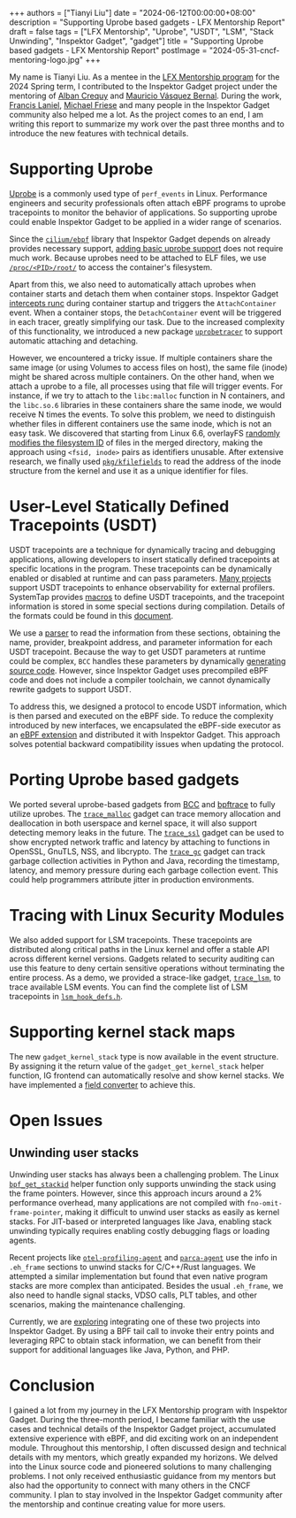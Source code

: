 +++
authors = ["Tianyi Liu"]
date = "2024-06-12T00:00:00+08:00"
description = "Supporting Uprobe based gadgets - LFX Mentorship Report"
draft = false
tags = ["LFX Mentorship", "Uprobe", "USDT", "LSM", "Stack Unwinding", "Inspektor Gadget", "gadget"]
title = "Supporting Uprobe based gadgets - LFX Mentorship Report"
postImage = "2024-05-31-cncf-mentoring-logo.jpg"
+++

My name is Tianyi Liu. As a mentee in the [LFX Mentorship program](https://mentorship.lfx.linuxfoundation.org/project/f016029e-f15f-4ee9-aaf5-5719bee72b59) for the 2024 Spring term, I contributed to the Inspektor Gadget project under the mentoring of [Alban Crequy](https://github.com/alban) and [Mauricio Vásquez Bernal](https://github.com/mauriciovasquezbernal). 
During the work, [Francis Laniel](https://github.com/eiffel-fl), [Michael Friese](https://github.com/flyth) and many people in the Inspektor Gadget community also helped me a lot. 
As the project comes to an end, I am writing this report to summarize my work over the past three months and to introduce the new features with technical details.

# Supporting Uprobe

[Uprobe](https://lwn.net/Articles/499190/) is a commonly used type of `perf_events` in Linux. 
Performance engineers and security professionals often attach eBPF programs to uprobe tracepoints to monitor the behavior of applications.
So supporting uprobe could enable Inspektor Gadget to be applied in a wider range of scenarios.

Since the [`cilium/ebpf`](https://github.com/cilium/ebpf/) library that Inspektor Gadget depends on already provides necessary support, 
[adding basic uprobe support](https://github.com/inspektor-gadget/inspektor-gadget/pull/2580) does not require much work. 
Because uprobes need to be attached to ELF files, we use [`/proc/<PID>/root/`](https://blog.px.dev/container-filesystems/#how-we-use-this-at-pixie) to access the container's filesystem.

Apart from this, we also need to automatically attach uprobes when container starts and detach them when container stops. 
Inspektor Gadget [intercepts runc](https://github.com/inspektor-gadget/inspektor-gadget/blob/main/pkg/runcfanotify/runcfanotify.go) during container startup and triggers the `AttachContainer` event. 
When a container stops, the `DetachContainer` event will be triggered in each tracer, greatly simplifying our task. 
Due to the increased complexity of this functionality, we introduced a new package [`uprobetracer`](https://github.com/inspektor-gadget/inspektor-gadget/pull/2634) to support automatic attaching and detaching.

However, we encountered a tricky issue. 
If multiple containers share the same image (or using Volumes to access files on host), the same file (inode) might be shared across multiple containers. 
On the other hand, when we attach a uprobe to a file, all processes using that file will trigger events. 
For instance, if we try to attach to the `libc:malloc` function in N containers, and the `libc.so.6` libraries in these containers share the same inode, we would receive N times the events. 
To solve this problem, we need to distinguish whether files in different containers use the same inode, which is not an easy task. 
We discovered that starting from Linux 6.6, overlayFS [randomly modifies the filesystem ID](https://git.kernel.org/pub/scm/linux/kernel/git/torvalds/linux.git/commit/?id=b0504bfe1b8acdcfb5ef466581d930835ef3c49e) of files in the merged directory, making the approach using `<fsid, inode>` pairs as identifiers unusable. 
After extensive research, we finally used [`pkg/kfilefields`](https://github.com/inspektor-gadget/inspektor-gadget/pull/2669) to read the address of the inode structure from the kernel and use it as a unique identifier for files.

# User-Level Statically Defined Tracepoints (USDT)

USDT tracepoints are a technique for dynamically tracing and debugging applications, allowing developers to insert statically defined tracepoints at specific locations in the program. 
These tracepoints can be dynamically enabled or disabled at runtime and can pass parameters. 
[Many projects](https://www.brendangregg.com/blog/2016-10-12/linux-bcc-nodejs-usdt.html) support USDT tracepoints to enhance observability for external profilers. 
SystemTap provides [macros](https://github.com/jav/systemtap/blob/master/includes/sys/sdt.h#L253) to define USDT tracepoints, and the tracepoint information is stored in some special sections during compilation.
Details of the formats could be found in this [document](https://sourceware.org/systemtap/wiki/UserSpaceProbeImplementation). 

We use a [parser](https://github.com/inspektor-gadget/inspektor-gadget/pull/2765) to read the information from these sections, obtaining the name, provider, breakpoint address, and parameter information for each USDT tracepoint. 
Because the way to get USDT parameters at runtime could be complex, `BCC` handles these parameters by dynamically [generating source code](https://github.com/iovisor/bcc/commit/4ea4af45c0ef09ce02f93cc8d0947fb20a5faf7e). 
However, since Inspektor Gadget uses precompiled eBPF code and does not include a compiler toolchain, we cannot dynamically rewrite gadgets to support USDT.

To address this, we designed a protocol to encode USDT information, which is then parsed and executed on the eBPF side. 
To reduce the complexity introduced by new interfaces, we encapsulated the eBPF-side executor as an [eBPF extension](https://lore.kernel.org/bpf/20200121005348.2769920-2-ast@kernel.org/) and distributed it with Inspektor Gadget. 
This approach solves potential backward compatibility issues when updating the protocol.

# Porting Uprobe based gadgets

We ported several uprobe-based gadgets from [BCC](https://github.com/iovisor/bcc/tree/master/tools) and [bpftrace](https://github.com/bpftrace/bpftrace/tree/master/tools) to fully utilize uprobes. 
The [`trace_malloc`](https://artifacthub.io/packages/inspektor-gadget/gadgets/trace-malloc) gadget can trace memory allocation and deallocation in both userspace and kernel space, it will also support detecting memory leaks in the future.
The [`trace_ssl`](https://artifacthub.io/packages/inspektor-gadget/gadgets/trace-ssl) gadget can be used to show encrypted network traffic and latency by attaching to functions in OpenSSL, GnuTLS, NSS, and libcrypto. 
The [`trace_gc`](https://github.com/inspektor-gadget/inspektor-gadget/pull/2765) gadget can track garbage collection activities in Python and Java, recording the timestamp, latency, and memory pressure during each garbage collection event. 
This could help programmers attribute jitter in production environments.

# Tracing with Linux Security Modules 

We also added support for LSM tracepoints. 
These tracepoints are distributed along critical paths in the Linux kernel and offer a stable API across different kernel versions. 
Gadgets related to security auditing can use this feature to deny certain sensitive operations without terminating the entire process. 
As a demo, we provided a strace-like gadget, [`trace_lsm`](https://github.com/inspektor-gadget/inspektor-gadget/tree/main/gadgets/trace_lsm), to trace available LSM events. 
You can find the complete list of LSM tracepoints in [`lsm_hook_defs.h`](https://elixir.bootlin.com/linux/latest/source/include/linux/lsm_hook_defs.h).

# Supporting kernel stack maps

The new `gadget_kernel_stack` type is now available in the event structure. 
By assigning it the return value of the `gadget_get_kernel_stack` helper function, IG frontend can automatically resolve and show kernel stacks. 
We have implemented a [field converter](https://github.com/inspektor-gadget/inspektor-gadget/pull/2671) to achieve this.

# Open Issues

## Unwinding user stacks

Unwinding user stacks has always been a challenging problem. 
The Linux [`bpf_get_stackid`](https://man7.org/linux/man-pages/man7/bpf-helpers.7.html) helper function only supports unwinding the stack using the frame pointers. 
However, since this approach incurs around a 2% performance overhead, many applications are not compiled with `fno-omit-frame-pointer`, making it difficult to unwind user stacks as easily as kernel stacks. 
For JIT-based or interpreted languages like Java, enabling stack unwinding typically requires enabling costly debugging flags or loading agents.

Recent projects like [`otel-profiling-agent`](https://github.com/elastic/otel-profiling-agent?tab=readme-ov-file#stack-unwinding) and [`parca-agent`](https://github.com/parca-dev/parca-agent/blob/main/docs/native-stack-walking/design.md) use the info in `.eh_frame` sections to unwind stacks for C/C++/Rust languages. 
We attempted a similar implementation but found that even native program stacks are more complex than anticipated. 
Besides the usual `.eh_frame`, we also need to handle signal stacks, VDSO calls, PLT tables, and other scenarios, making the maintenance challenging.

Currently, we are [exploring](https://github.com/elastic/otel-profiling-agent/issues/33) integrating one of these two projects into Inspektor Gadget. 
By using a BPF tail call to invoke their entry points and leveraging RPC to obtain stack information, we can benefit from their support for additional languages like Java, Python, and PHP.

# Conclusion

I gained a lot from my journey in the LFX Mentorship program with Inspektor Gadget. 
During the three-month period, I became familiar with the use cases and technical details of the Inspektor Gadget project, accumulated extensive experience with eBPF, and did exciting work on an independent module. 
Throughout this mentorship, I often discussed design and technical details with my mentors, which greatly expanded my horizons. 
We delved into the Linux source code and pioneered solutions to many challenging problems. 
I not only received enthusiastic guidance from my mentors but also had the opportunity to connect with many others in the CNCF community. 
I plan to stay involved in the Inspektor Gadget community after the mentorship and continue creating value for more users.
